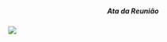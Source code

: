  
 <h5 align = "center">Ata da Reunião</h5>


<img src="https://i.imgur.com/01yoGY6.jpg">  </div> 




 
  
 
